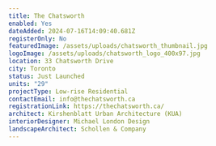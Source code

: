 ```yaml
---
title: The Chatsworth
enabled: Yes
dateAdded: 2024-07-16T14:09:40.681Z
registerOnly: No
featuredImage: /assets/uploads/chatsworth_thumbnail.jpg
logoImage: /assets/uploads/chatsworth_logo_400x97.jpg
location: 33 Chatsworth Drive
city: Toronto
status: Just Launched
units: "29"
projectType: Low-rise Residential
contactEmail: info@thechatsworth.ca
registrationLink: https://thechatsworth.ca/
architect: Kirshenblatt Urban Architecture (KUA)
interiorDesigner: Michael London Design
landscapeArchitect: Schollen & Company
---
```

